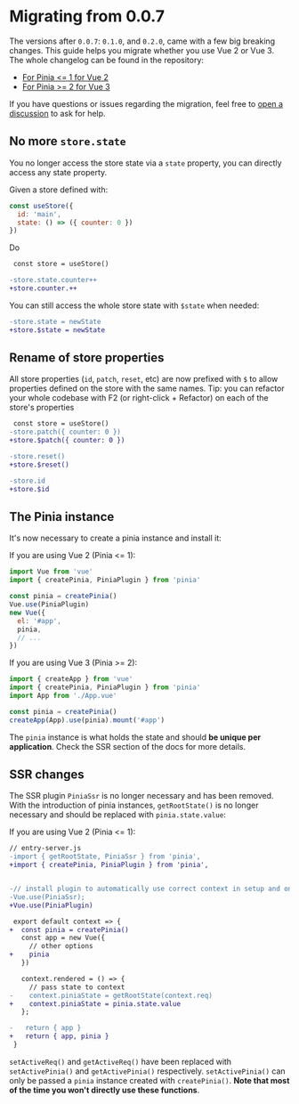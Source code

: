 # Migrating from 0.0.7

The versions after `0.0.7`: `0.1.0`, and `0.2.0`, came with a few big breaking changes. This guide helps you migrate whether you use Vue 2 or Vue 3. The whole changelog can be found in the repository:

- [For Pinia <= 1 for Vue 2](https://github.com/posva/pinia/blob/v1/CHANGELOG.md)
- [For Pinia >= 2 for Vue 3](https://github.com/posva/pinia/blob/v2/CHANGELOG.md)

If you have questions or issues regarding the migration, feel free to [open a discussion](https://github.com/posva/pinia/discussions/categories/q-a) to ask for help.

## No more `store.state`

You no longer access the store state via a `state` property, you can directly access any state property.

Given a store defined with:

```js
const useStore({
  id: 'main',
  state: () => ({ counter: 0 })
})
```

Do

```diff
 const store = useStore()

-store.state.counter++
+store.counter.++
```

You can still access the whole store state with `$state` when needed:

```diff
-store.state = newState
+store.$state = newState
```

## Rename of store properties

All store properties (`id`, `patch`, `reset`, etc) are now prefixed with `$` to allow properties defined on the store with the same names. Tip: you can refactor your whole codebase with F2 (or right-click + Refactor) on each of the store's properties

```diff
 const store = useStore()
-store.patch({ counter: 0 })
+store.$patch({ counter: 0 })

-store.reset()
+store.$reset()

-store.id
+store.$id
```

## The Pinia instance

It's now necessary to create a pinia instance and install it:

If you are using Vue 2 (Pinia <= 1):

```js
import Vue from 'vue'
import { createPinia, PiniaPlugin } from 'pinia'

const pinia = createPinia()
Vue.use(PiniaPlugin)
new Vue({
  el: '#app',
  pinia,
  // ...
})
```

If you are using Vue 3 (Pinia >= 2):

```js
import { createApp } from 'vue'
import { createPinia, PiniaPlugin } from 'pinia'
import App from './App.vue'

const pinia = createPinia()
createApp(App).use(pinia).mount('#app')
```

The `pinia` instance is what holds the state and should **be unique per application**. Check the SSR section of the docs for more details.

## SSR changes

The SSR plugin `PiniaSsr` is no longer necessary and has been removed.
With the introduction of pinia instances, `getRootState()` is no longer necessary and should be replaced with `pinia.state.value`:

If you are using Vue 2 (Pinia <= 1):

```diff
// entry-server.js
-import { getRootState, PiniaSsr } from 'pinia',
+import { createPinia, PiniaPlugin } from 'pinia',


-// install plugin to automatically use correct context in setup and onServerPrefetch
-Vue.use(PiniaSsr);
+Vue.use(PiniaPlugin)

 export default context => {
+  const pinia = createPinia()
   const app = new Vue({
     // other options
+    pinia
   })

   context.rendered = () => {
     // pass state to context
-    context.piniaState = getRootState(context.req)
+    context.piniaState = pinia.state.value
   };

-   return { app }
+   return { app, pinia }
 }
```

`setActiveReq()` and `getActiveReq()` have been replaced with `setActivePinia()` and `getActivePinia()` respectively. `setActivePinia()` can only be passed a `pinia` instance created with `createPinia()`. **Note that most of the time you won't directly use these functions**.
